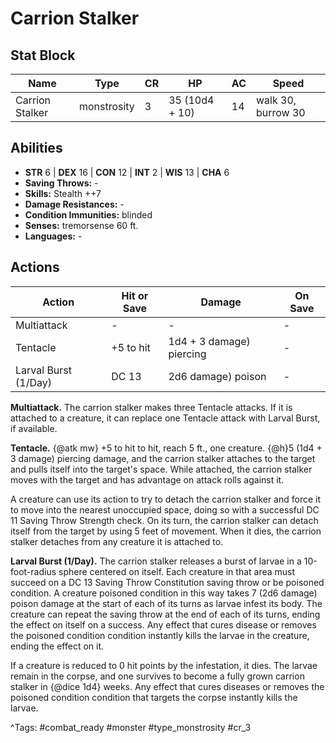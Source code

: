 # Carrion Stalker

## Stat Block

| Name | Type | CR | HP | AC | Speed |
|------|------|----|----|----|-------|
| Carrion Stalker | monstrosity | 3 | 35 (10d4 + 10) | 14 | walk 30, burrow 30 |

## Abilities

- **STR** 6 | **DEX** 16 | **CON** 12 | **INT** 2 | **WIS** 13 | **CHA** 6
- **Saving Throws:** -  
- **Skills:** Stealth ++7  
- **Damage Resistances:** -  
- **Condition Immunities:** blinded  
- **Senses:** tremorsense 60 ft.  
- **Languages:** -


## Actions

| Action | Hit or Save | Damage | On Save |
|--------|--------------|--------|----------|
| Multiattack | - | - | - |
| Tentacle | +5 to hit | 1d4 + 3 damage) piercing | - |
| Larval Burst (1/Day) | DC 13 | 2d6 damage) poison | - |

**Multiattack.** The carrion stalker makes three Tentacle attacks. If it is attached to a creature, it can replace one Tentacle attack with Larval Burst, if available.

**Tentacle.** {@atk mw} +5 to hit to hit, reach 5 ft., one creature. {@h}5 (1d4 + 3 damage) piercing damage, and the carrion stalker attaches to the target and pulls itself into the target's space. While attached, the carrion stalker moves with the target and has advantage on attack rolls against it.

A creature can use its action to try to detach the carrion stalker and force it to move into the nearest unoccupied space, doing so with a successful DC 11 Saving Throw Strength check. On its turn, the carrion stalker can detach itself from the target by using 5 feet of movement. When it dies, the carrion stalker detaches from any creature it is attached to.

**Larval Burst (1/Day).** The carrion stalker releases a burst of larvae in a 10-foot-radius sphere centered on itself. Each creature in that area must succeed on a DC 13 Saving Throw Constitution saving throw or be poisoned condition. A creature poisoned condition in this way takes 7 (2d6 damage) poison damage at the start of each of its turns as larvae infest its body. The creature can repeat the saving throw at the end of each of its turns, ending the effect on itself on a success. Any effect that cures disease or removes the poisoned condition condition instantly kills the larvae in the creature, ending the effect on it.

If a creature is reduced to 0 hit points by the infestation, it dies. The larvae remain in the corpse, and one survives to become a fully grown carrion stalker in {@dice 1d4} weeks. Any effect that cures diseases or removes the poisoned condition condition that targets the corpse instantly kills the larvae.


^Tags: #combat_ready #monster #type_monstrosity #cr_3